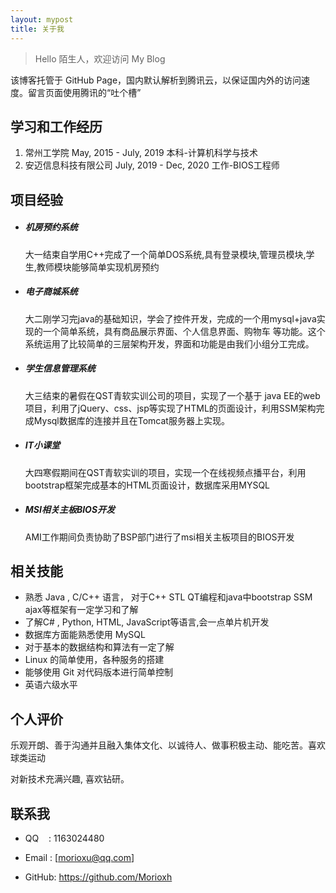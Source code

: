 ```yaml
---
layout: mypost
title: 关于我
---
```


> Hello 陌生人，欢迎访问 My Blog

该博客托管于 GitHub Page，国内默认解析到腾讯云，以保证国内外的访问速度。留言页面使用腾讯的“吐个槽”

## 学习和工作经历

1. 常州工学院 May, 2015 - July, 2019  本科-计算机科学与技术
2. 安迈信息科技有限公司 July, 2019 - Dec, 2020  工作-BIOS工程师

## 项目经验

- ##### 机房预约系统

   大一结束自学用C++完成了一个简单DOS系统,具有登录模块,管理员模块,学生,教师模块能够简单实现机房预约

- #####  电子商城系统   

   大二刚学习完java的基础知识，学会了控件开发，完成的一个用mysql+java实现的一个简单系统，具有商品展示界面、个人信息界面、购物车  等功能。这个系统运用了比较简单的三层架构开发，界面和功能是由我们小组分工完成。 

- ##### 学生信息管理系统

   大三结束的暑假在QST青软实训公司的项目，实现了一个基于 java EE的web项目，利用了jQuery、css、jsp等实现了HTML的页面设计，利用SSM架构完成Mysql数据库的连接并且在Tomcat服务器上实现。

- ##### IT小课堂 

   大四寒假期间在QST青软实训的项目，实现一个在线视频点播平台，利用bootstrap框架完成基本的HTML页面设计，数据库采用MYSQL

- ##### MSI相关主板BIOS开发

  AMI工作期间负责协助了BSP部门进行了msi相关主板项目的BIOS开发

## 相关技能

- 熟悉 Java , C/C++ 语言， 对于C++ STL QT编程和java中bootstrap SSM ajax等框架有一定学习和了解
- 了解C# , Python, HTML, JavaScript等语言,会一点单片机开发
- 数据库方面能熟悉使用 MySQL
- 对于基本的数据结构和算法有一定了解
- Linux 的简单使用，各种服务的搭建
- 能够使用 Git 对代码版本进行简单控制
- 英语六级水平

## 个人评价

乐观开朗、善于沟通并且融入集体文化、以诚待人、做事积极主动、能吃苦。喜欢球类运动

对新技术充满兴趣, 喜欢钻研。

## 联系我

- QQ&nbsp;&nbsp;&nbsp;&nbsp;: 1163024480

- Email&nbsp;: [morioxu@qq.com]

- GitHub: https://github.com/Morioxh
